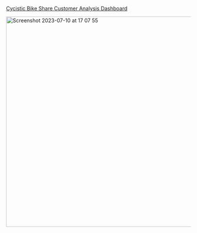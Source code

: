 [Cycistic Bike Share Customer Analysis Dashboard](ttps://public.tableau.com/app/profile/btranc2000/viz/CyclisticBikeShareProject/Dashboard4#2)



<img width="576" alt="Screenshot 2023-07-10 at 17 07 55" src="https://github.com/baotranc2000/Cylistic-Bike-Share/assets/135206055/89ef53a7-4f2f-4fd5-ab4d-737b52ff031f">
